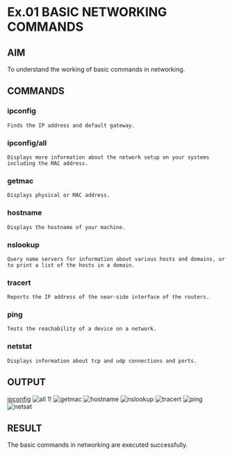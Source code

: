 # Ex.01 BASIC NETWORKING COMMANDS
## AIM
  To understand the working of basic commands in networking.

## COMMANDS
### ipconfig
    Finds the IP address and default gateway.
    
### ipconfig/all
    Displays more information about the network setup on your systems including the MAC address.

### getmac
    Displays physical or MAC address.

### hostname
    Displays the hostname of your machine.
    
### nslookup
    Query name servers for information about various hosts and domains, or to print a list of the hosts in a domain.
    
### tracert
    Reports the IP address of the near-side interface of the routers.

### ping
    Tests the reachability of a device on a network. 

### netstat
    Displays information about tcp and udp connections and ports.

## OUTPUT
[ipconfig](https://user-images.githubusercontent.com/127816889/226960519-fcbf6680-510a-41be-adf0-85c2af66c331.png)
![all 1](https://user-images.githubusercontent.com/127816889/226960198-4b5d2ab4-917d-4441-b0cc-abea65c73da0.png)!
![getmac](https://user-images.githubusercontent.com/127816889/226960249-627ea596-0722-4ca0-8b22-90d31ae690f9.png)
![hostname](https://user-images.githubusercontent.com/127816889/226960419-64e22007-1084-4020-be7a-6bee2d1f7a8c.png)
![nslookup](https://user-images.githubusercontent.com/127816889/226960051-02eced13-920c-47af-acca-5faabfdf2bb7.png)
![tracert](https://user-images.githubusercontent.com/127816889/226960154-c1ea093b-f697-42c7-98e3-27443ebd2a63.png)
![ping](https://user-images.githubusercontent.com/127816889/226960128-503a68dd-9a44-4d65-bad2-87830bb39281.png)
![netsat](https://user-images.githubusercontent.com/127816889/226968652-3fcb66b1-6d7c-40ff-a955-847edc8a673c.png)





## RESULT
  The basic commands in networking are executed successfully.
